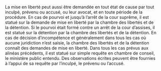 La mise en liberté peut aussi être demandée en tout état de cause par tout inculpé, prévenu ou accusé, ou leur avocat, et en toute période de la procédure.
En cas de pourvoi et jusqu’à l’arrêt de la cour suprême, il est statué sur la demande de mise en liberté par la chambre des libertés et de la détention.
Si le pourvoi était formé contre un arrêt de la cour d’assises, il est statué sur la détention par la chambre des libertés et de la détention.
En cas de décision d’incompétence et généralement dans tous les cas où aucune juridiction n’est saisie, la chambre des libertés et de la détention connaît des demandes de mise en liberté.
Dans tous les cas prévus aux alinéas précédents, il est statué sur simple requête en chambre de conseil, le ministère public entendu. Des observations écrites peuvent être fournies à l’appui de sa requête par l’inculpé, le prévenu ou l’accusé.